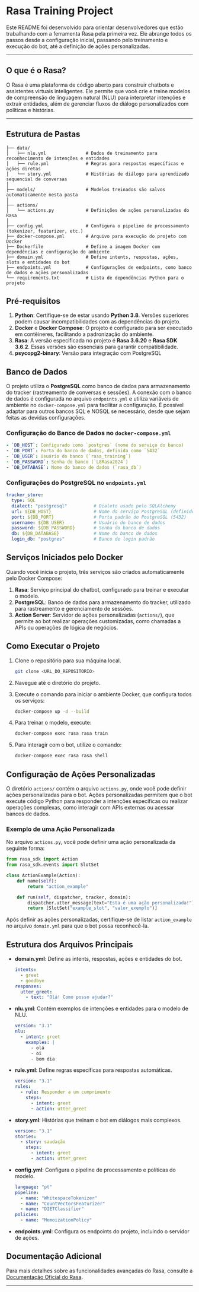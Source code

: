 
# Rasa Training Project

Este README foi desenvolvido para orientar desenvolvedores que estão trabalhando com a ferramenta Rasa pela primeira vez. Ele abrange todos os passos desde a configuração inicial, passando pelo treinamento e execução do bot, até a definição de ações personalizadas.

---

## O que é o Rasa?

O Rasa é uma plataforma de código aberto para construir chatbots e assistentes virtuais inteligentes. Ele permite que você crie e treine modelos de compreensão de linguagem natural (NLU) para interpretar intenções e extrair entidades, além de gerenciar fluxos de diálogo personalizados com políticas e histórias.

---

## Estrutura de Pastas

```plaintext
├── data/
│   ├── nlu.yml               # Dados de treinamento para reconhecimento de intenções e entidades
│   ├── rule.yml              # Regras para respostas específicas e ações diretas
│   └── story.yml             # Histórias de diálogo para aprendizado sequencial de conversas
│
├── models/                   # Modelos treinados são salvos automaticamente nesta pasta
│
├── actions/
│   └── actions.py            # Definições de ações personalizadas do Rasa
│
├── config.yml                # Configura o pipeline de processamento (tokenizer, featurizer, etc.)
├── docker-compose.yml        # Arquivo para execução do projeto com Docker
├── Dockerfile                # Define a imagem Docker com dependências e configuração do ambiente
├── domain.yml                # Define intents, respostas, ações, slots e entidades do bot
├── endpoints.yml             # Configurações de endpoints, como banco de dados e ações personalizadas
└── requirements.txt          # Lista de dependências Python para o projeto
```

## Pré-requisitos

1. **Python**: Certifique-se de estar usando **Python 3.8**. Versões superiores podem causar incompatibilidades com as dependências do projeto.
2. **Docker** e **Docker Compose**: O projeto é configurado para ser executado em contêineres, facilitando a padronização do ambiente.
3. **Rasa**: A versão especificada no projeto é **Rasa 3.6.20** e **Rasa SDK 3.6.2**. Essas versões são essenciais para garantir compatibilidade.
4. **psycopg2-binary**: Versão para integração com PostgreSQL

## Banco de Dados

O projeto utiliza o **PostgreSQL** como banco de dados para armazenamento do tracker (rastreamento de conversas e sessões). A conexão com o banco de dados é configurada no arquivo `endpoints.yml` e utiliza variáveis de ambiente no `docker-compose.yml` para facilitar a configuração. É possível adaptar para outros bancos SQL e NOSQL se necessário, desde que sejam feitas as devidas configurações.

### Configuração do Banco de Dados no `docker-compose.yml`

```yaml
- `DB_HOST`: Configurado como `postgres` (nome do serviço do banco)
- `DB_PORT`: Porta do banco de dados, definida como `5432`
- `DB_USER`: Usuário do banco (`rasa_training`)
- `DB_PASSWORD`: Senha do banco (`L8Rasa2024`)
- `DB_DATABASE`: Nome do banco de dados (`rasa_db`)
```

### Configurações do PostgreSQL no `endpoints.yml`

```yaml
tracker_store:
  type: SQL
  dialect: "postgresql"          # Dialeto usado pelo SQLAlchemy
  url: ${DB_HOST}                # Nome do serviço PostgreSQL (definido no docker-compose.yml)
  port: ${DB_PORT}               # Porta padrão do PostgreSQL (5432)
  username: ${DB_USER}           # Usuário do banco de dados
  password: ${DB_PASSWORD}       # Senha do banco de dados
  db: ${DB_DATABASE}             # Nome do banco de dados
  login_db: "postgres"           # Banco de login padrão
```

## Serviços Iniciados pelo Docker

Quando você inicia o projeto, três serviços são criados automaticamente pelo Docker Compose:

1. **Rasa**: Serviço principal do chatbot, configurado para treinar e executar o modelo.
2. **PostgreSQL**: Banco de dados para armazenamento do tracker, utilizado para rastreamento e gerenciamento de sessões.
3. **Action Server**: Servidor de ações personalizadas (`actions/`), que permite ao bot realizar operações customizadas, como chamadas a APIs ou operações de lógica de negócios.

## Como Executar o Projeto

1. Clone o repositório para sua máquina local.

   ```bash
   git clone <URL_DO_REPOSITORIO>
   ```

2. Navegue até o diretório do projeto.

3. Execute o comando para iniciar o ambiente Docker, que configura todos os serviços:

   ```bash
   docker-compose up -d --build
   ```

4. Para treinar o modelo, execute:

   ```bash
   docker-compose exec rasa rasa train
   ```

5. Para interagir com o bot, utilize o comando:

   ```bash
   docker-compose exec rasa rasa shell
   ```

## Configuração de Ações Personalizadas

O diretório `actions/` contém o arquivo `actions.py`, onde você pode definir ações personalizadas para o bot. Ações personalizadas permitem que o bot execute código Python para responder a intenções específicas ou realizar operações complexas, como interagir com APIs externas ou acessar bancos de dados.

### Exemplo de uma Ação Personalizada

No arquivo `actions.py`, você pode definir uma ação personalizada da seguinte forma:

```python
from rasa_sdk import Action
from rasa_sdk.events import SlotSet

class ActionExample(Action):
    def name(self):
        return "action_example"

    def run(self, dispatcher, tracker, domain):
        dispatcher.utter_message(text="Esta é uma ação personalizada!")
        return [SlotSet("example_slot", "valor_exemplo")]
```

Após definir as ações personalizadas, certifique-se de listar `action_example` no arquivo `domain.yml` para que o bot possa reconhecê-la.

## Estrutura dos Arquivos Principais

- **domain.yml**: Define as intents, respostas, ações e entidades do bot.

  ```yaml
  intents:
    - greet
    - goodbye
  responses:
    utter_greet:
      - text: "Olá! Como posso ajudar?"
  ```

- **nlu.yml**: Contém exemplos de intenções e entidades para o modelo de NLU.

  ```yaml
  version: "3.1"
  nlu:
    - intent: greet
      examples: |
        - olá
        - oi
        - bom dia
  ```

- **rule.yml**: Define regras específicas para respostas automáticas.

  ```yaml
  version: "3.1"
  rules:
    - rule: Responder a um cumprimento
      steps:
        - intent: greet
        - action: utter_greet
  ```

- **story.yml**: Histórias que treinam o bot em diálogos mais complexos.

  ```yaml
  version: "3.1"
  stories:
    - story: saudação
      steps:
        - intent: greet
        - action: utter_greet
  ```

- **config.yml**: Configura o pipeline de processamento e políticas do modelo.

  ```yaml
  language: "pt"
  pipeline:
    - name: "WhitespaceTokenizer"
    - name: "CountVectorsFeaturizer"
    - name: "DIETClassifier"
  policies:
    - name: "MemoizationPolicy"
  ```

- **endpoints.yml**: Configura os endpoints do projeto, incluindo o servidor de ações.

## Documentação Adicional

Para mais detalhes sobre as funcionalidades avançadas do Rasa, consulte a [Documentação Oficial do Rasa](https://rasa.com/docs/rasa).

---
